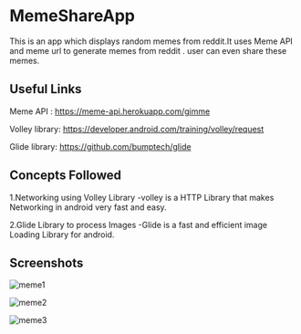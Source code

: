 # MemeShareApp

This is an app which displays random memes from reddit.It uses Meme API and meme url to generate memes from reddit . user can even share these memes.
## Useful Links

Meme API : https://meme-api.herokuapp.com/gimme

Volley library: https://developer.android.com/training/volley/request

Glide library: https://github.com/bumptech/glide
## Concepts Followed

1.Networking using Volley Library
   -volley is a HTTP Library that makes Networking in android very fast and easy.

2.Glide Library to process Images
   -Glide is a fast and efficient image Loading Library for android.
## Screenshots

![meme1](https://user-images.githubusercontent.com/66770891/150289130-ef88f50a-1d2a-41ca-a2dd-abeb134a02f4.jpeg)


![meme2](https://user-images.githubusercontent.com/66770891/150289240-794565b8-ed71-40d2-9907-afcca858282b.jpeg)


![meme3](https://user-images.githubusercontent.com/66770891/150289278-49ff1cd6-9a44-4402-b2fb-71c1c0af2cfb.jpeg)
